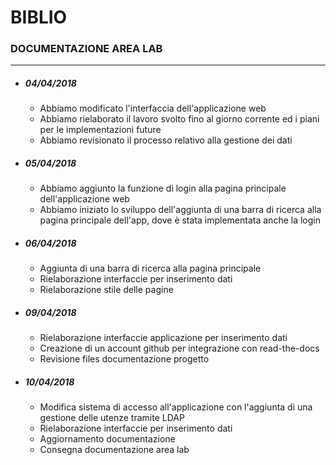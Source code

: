 # BIBLIO
### DOCUMENTAZIONE AREA LAB
*** 
- ##### 04/04/2018
    - Abbiamo modificato l'interfaccia dell'applicazione web
    - Abbiamo rielaborato il lavoro svolto fino al giorno corrente ed i piani per le implementazioni future
    - Abbiamo revisionato il processo relativo alla gestione dei dati
- ##### 05/04/2018
    - Abbiamo aggiunto la funzione di login alla pagina principale dell'applicazione web
    - Abbiamo iniziato lo sviluppo dell'aggiunta di una barra di ricerca alla pagina principale dell'app, dove è stata implementata anche la login
- ##### 06/04/2018
    - Aggiunta di una barra di ricerca alla pagina principale
    - Rielaborazione interfaccie per inserimento dati
    - Rielaborazione stile delle pagine
- ##### 09/04/2018
    - Rielaborazione interfaccie applicazione per inserimento dati
    - Creazione di un account github per integrazione con read-the-docs
    - Revisione files documentazione progetto
- ##### 10/04/2018
    - Modifica sistema di accesso all'applicazione con l'aggiunta di una gestione delle utenze tramite LDAP
    - Rielaborazione interfaccie per inserimento dati
    - Aggiornamento documentazione
    - Consegna documentazione area lab

